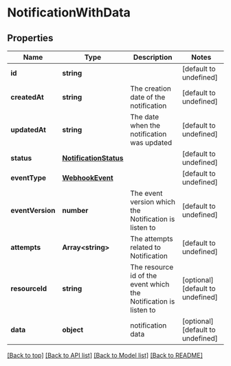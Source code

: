 # NotificationWithData

## Properties

|Name | Type | Description | Notes|
|------------ | ------------- | ------------- | -------------|
|**id** | **string** |  | [default to undefined]|
|**createdAt** | **string** | The creation date of the notification | [default to undefined]|
|**updatedAt** | **string** | The date when the notification was updated | [default to undefined]|
|**status** | [**NotificationStatus**](NotificationStatus.md) |  | [default to undefined]|
|**eventType** | [**WebhookEvent**](WebhookEvent.md) |  | [default to undefined]|
|**eventVersion** | **number** | The event version which the Notification is listen to | [default to undefined]|
|**attempts** | **Array&lt;string&gt;** | The attempts related to Notification | [default to undefined]|
|**resourceId** | **string** | The resource id of the event which the Notification is listen to | [optional] [default to undefined]|
|**data** | **object** | notification data | [optional] [default to undefined]|




[[Back to top]](#) [[Back to API list]](../../README.md#documentation-for-api-endpoints) [[Back to Model list]](../../README.md#documentation-for-models) [[Back to README]](../../README.md)
